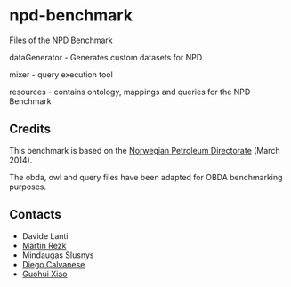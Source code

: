 npd-benchmark
=============

Files of the NPD Benchmark

dataGenerator - Generates custom datasets for NPD

mixer - query execution tool

resources - contains ontology, mappings and queries for the NPD Benchmark


Credits
--------

This benchmark is based on the [Norwegian Petroleum Directorate](http://sws.ifi.uio.no/project/npd-v2/)
(March 2014). 

The obda, owl and query files have been adapted for OBDA benchmarking purposes.

Contacts
----------

* Davide Lanti
* [Martin Rezk](http://www.inf.unibz.it/~mrezk/) 
* Mindaugas Slusnys
* [Diego Calvanese](http://www.inf.unibz.it/~calvanese/)
* [Guohui Xiao](http://www.ghxiao.org)
